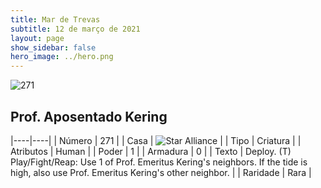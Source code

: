 ```yaml
---
title: Mar de Trevas
subtitle: 12 de março de 2021
layout: page
show_sidebar: false
hero_image: ../hero.png
---
```


![271](https://cdn.keyforgegame.com/media/card_front/pt/496_271_GCV53F3PQ64F_pt.png)

## Prof. Aposentado Kering

|----|----|
| Número | 271 |
| Casa | ![Star Alliance](https://archonarcana.com/images/thumb/7/7d/Star_Alliance.png/22px-Star_Alliance.png "Aliança Estelar") |
| Tipo | Criatura |
| Atributos | Human |
| Poder | 1 |
| Armadura | 0 |
| Texto | Deploy.  (T) Play/Fight/Reap: Use 1 of Prof. Emeritus Kering's neighbors. If the tide is high, also use Prof. Emeritus Kering's other neighbor. |
| Raridade | Rara |
